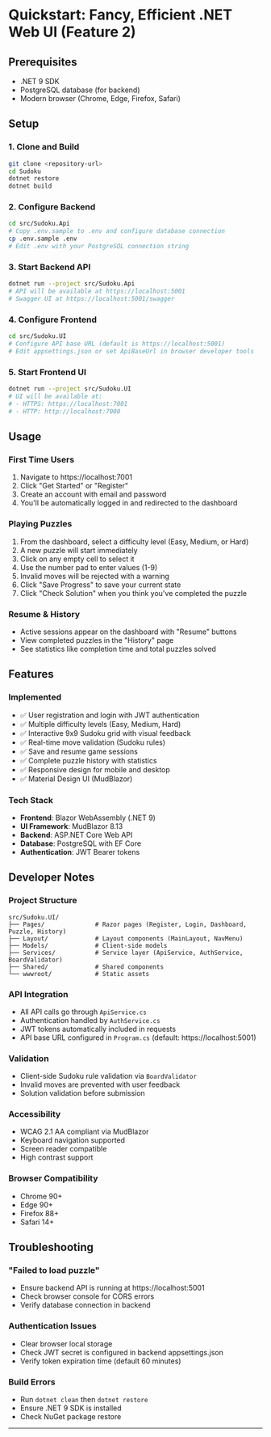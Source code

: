 # Quickstart: Fancy, Efficient .NET Web UI (Feature 2)

## Prerequisites
- .NET 9 SDK
- PostgreSQL database (for backend)
- Modern browser (Chrome, Edge, Firefox, Safari)

## Setup

### 1. Clone and Build
```bash
git clone <repository-url>
cd Sudoku
dotnet restore
dotnet build
```

### 2. Configure Backend
```bash
cd src/Sudoku.Api
# Copy .env.sample to .env and configure database connection
cp .env.sample .env
# Edit .env with your PostgreSQL connection string
```

### 3. Start Backend API
```bash
dotnet run --project src/Sudoku.Api
# API will be available at https://localhost:5001
# Swagger UI at https://localhost:5001/swagger
```

### 4. Configure Frontend
```bash
cd src/Sudoku.UI
# Configure API base URL (default is https://localhost:5001)
# Edit appsettings.json or set ApiBaseUrl in browser developer tools
```

### 5. Start Frontend UI
```bash
dotnet run --project src/Sudoku.UI
# UI will be available at:
# - HTTPS: https://localhost:7001
# - HTTP: http://localhost:7000
```

## Usage

### First Time Users
1. Navigate to https://localhost:7001
2. Click "Get Started" or "Register"
3. Create an account with email and password
4. You'll be automatically logged in and redirected to the dashboard

### Playing Puzzles
1. From the dashboard, select a difficulty level (Easy, Medium, or Hard)
2. A new puzzle will start immediately
3. Click on any empty cell to select it
4. Use the number pad to enter values (1-9)
5. Invalid moves will be rejected with a warning
6. Click "Save Progress" to save your current state
7. Click "Check Solution" when you think you've completed the puzzle

### Resume & History
- Active sessions appear on the dashboard with "Resume" buttons
- View completed puzzles in the "History" page
- See statistics like completion time and total puzzles solved

## Features

### Implemented
- ✅ User registration and login with JWT authentication
- ✅ Multiple difficulty levels (Easy, Medium, Hard)
- ✅ Interactive 9x9 Sudoku grid with visual feedback
- ✅ Real-time move validation (Sudoku rules)
- ✅ Save and resume game sessions
- ✅ Complete puzzle history with statistics
- ✅ Responsive design for mobile and desktop
- ✅ Material Design UI (MudBlazor)

### Tech Stack
- **Frontend**: Blazor WebAssembly (.NET 9)
- **UI Framework**: MudBlazor 8.13
- **Backend**: ASP.NET Core Web API
- **Database**: PostgreSQL with EF Core
- **Authentication**: JWT Bearer tokens

## Developer Notes

### Project Structure
```
src/Sudoku.UI/
├── Pages/              # Razor pages (Register, Login, Dashboard, Puzzle, History)
├── Layout/             # Layout components (MainLayout, NavMenu)
├── Models/             # Client-side models
├── Services/           # Service layer (ApiService, AuthService, BoardValidator)
├── Shared/             # Shared components
└── wwwroot/            # Static assets
```

### API Integration
- All API calls go through `ApiService.cs`
- Authentication handled by `AuthService.cs`
- JWT tokens automatically included in requests
- API base URL configured in `Program.cs` (default: https://localhost:5001)

### Validation
- Client-side Sudoku rule validation via `BoardValidator`
- Invalid moves are prevented with user feedback
- Solution validation before submission

### Accessibility
- WCAG 2.1 AA compliant via MudBlazor
- Keyboard navigation supported
- Screen reader compatible
- High contrast support

### Browser Compatibility
- Chrome 90+
- Edge 90+
- Firefox 88+
- Safari 14+

## Troubleshooting

### "Failed to load puzzle"
- Ensure backend API is running at https://localhost:5001
- Check browser console for CORS errors
- Verify database connection in backend

### Authentication Issues
- Clear browser local storage
- Check JWT secret is configured in backend appsettings.json
- Verify token expiration time (default 60 minutes)

### Build Errors
- Run `dotnet clean` then `dotnet restore`
- Ensure .NET 9 SDK is installed
- Check NuGet package restore

---
